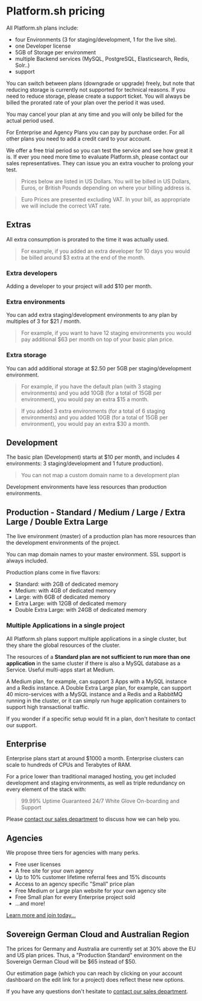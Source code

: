 # Platform.sh pricing

All Platform.sh plans include:

* four Environments (3 for staging/development, 1 for the live site).
* one Developer license
* 5GB of Storage per environment
* multiple Backend services (MySQL, PostgreSQL, Elasticsearch, Redis, Solr..)
* support

You can switch between plans (downgrade or upgrade) freely, but note that reducing storage is currently not supported for technical reasons. If you need to reduce storage, please create a support ticket. You will always be billed the prorated rate of your plan over the period it was used.

You may cancel your plan at any time and you will only be billed for the actual period used.

For Enterprise and Agency Plans you can pay by purchase order. For all other plans you need to add a credit card to your account.

We offer a free trial period so you can test the service and see how great it is. If ever you need more time to evaluate Platform.sh, please contact our sales representatives. They can issue you an extra voucher to prolong your test.

> Prices below are listed in US Dollars.  You will be billed in US Dollars, Euros, or British Pounds depending on where your billing address is.

> Euro Prices are presented excluding VAT.  In your bill, as appropriate we will include the correct VAT rate.

## Extras

All extra consumption is prorated to the time it was actually used.

> For example, if you added an extra developer for 10 days you would be billed around $3 extra at the end of the month.

### Extra developers

Adding a developer to your project will add $10 per month.

### Extra environments

You can add extra staging/development environments to any plan by multiples of 3 for $21 / month.

> For example, if you want to have 12 staging environments you would pay additional $63 per month on top of your basic plan price.

### Extra storage

You can add additional storage at $2.50 per 5GB  per staging/development environment.

>For example, if you have the default plan (with 3 staging environments) and you add 10GB (for a total of 15GB per environment), you would pay an extra $15 a month.

>If you added 3 extra environments (for a total of 6 staging environments) and you added 10GB (for a total of 15GB per environment), you would pay an extra $30 a month.

## Development

The basic plan (Development) starts at $10 per month, and includes 4 environments: 3 staging/development and 1 future production).

> You can not map a custom domain name to a development plan

Development environments have less resources than production environments.

## Production - Standard / Medium / Large / Extra Large / Double Extra Large
 

The live environment (master) of a production plan has more resources than the development environments of the project.

You can map domain names to your master environment. SSL support is always included.

Production plans come in five flavors:

* Standard: with 2GB of dedicated memory
* Medium: with 4GB of dedicated memory
* Large: with 6GB of dedicated memory
* Extra Large: with 12GB of dedicated memory
* Double Extra Large: with 24GB of dedicated memory

### Multiple Applications in a single project

All Platform.sh plans support multiple applications in a single cluster, but they share the global resources of the cluster.

The resources of a **Standard plan are not sufficient to run more than one application** in the same cluster if there is also a MySQL database as a Service. Useful multi-apps start at Medium.

A Medium plan, for example, can support 3 Apps with a MySQL instance and a Redis instance.
A Double Extra Large plan, for example, can support 40 micro-services with a MySQL instance and a Redis and a RabbitMQ running in the cluster, or it can simply run huge application containers to support high transactional traffic.

If you wonder if a specific setup would fit in a plan, don't hesitate to contact our support.

## Enterprise

Enterprise plans start at around $1000 a month. Enterprise clusters can scale to hundreds of CPUs and Terabytes of RAM.

For a price lower than traditional managed hosting, you get included development and staging environments, as well as triple redundancy on every element of the stack with:

> 99.99% Uptime Guaranteed
> 24/7 White Glove On-boarding and Support

Please [contact our sales department](https://platform.sh/contact/) to discuss how we can help you.

## Agencies

We propose three tiers for agencies with many perks.

* Free user licenses
* A free site for your own agency
* Up to 10% customer lifetime referral fees and 15% discounts
* Access to an agency speciﬁc "Small" price plan
* Free Medium or Large plan website for your own agency site
* Free Small plan for every Enterprise project sold
* &hellip;and more!

[Learn more and join today...](https://platform.sh/solutions/agency)

## Sovereign German Cloud and Australian Region


The prices for Germany and Australia are currently set at 30% above the EU and US plan prices. Thus, a "Production Standard" environment on the Sovereign German Cloud will be $65 instead of $50.

Our estimation page (which you can reach by clicking on your account dashboard on the edit link for a project) does reflect these new options.

If you have any questions don't hesitate to [contact our sales department](https://platform.sh/contact/).
